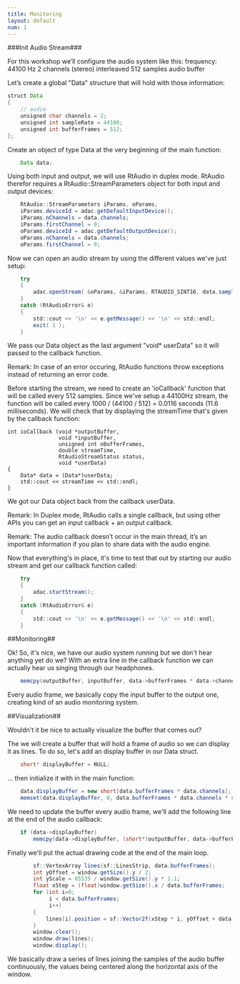 ```yaml
---
title: Monitoring
layout: default
num: 1
---
```


###Init Audio Stream###

For this workshop we’ll configure the audio system like this:
frequency: 44100 Hz
2 channels (stereo) interleaved
512 samples audio buffer

Let’s create a global "Data" structure that will hold with those information:

```java
struct Data
{
    // audio
    unsigned char channels = 2;
    unsigned int sampleRate = 44100;
    unsigned int bufferFrames = 512;
};
```

Create an object of type Data at the very beginning of the main function:

```java
    Data data;
```

Using both input and output, we will use RtAudio in duplex mode.
RtAudio therefor requires a RtAudio::StreamParameters object for both input and output devices:

```java
	RtAudio::StreamParameters iParams, oParams;
	iParams.deviceId = adac.getDefaultInputDevice();
	iParams.nChannels = data.channels;
	iParams.firstChannel = 0;
	oParams.deviceId = adac.getDefaultOutputDevice();
	oParams.nChannels = data.channels;
	oParams.firstChannel = 0;
```

Now we can open an audio stream by using the different values we've just setup:

```java
	try
	{
		adac.openStream( &oParams, &iParams, RTAUDIO_SINT16, data.sampleRate, &data.bufferFrames, &ioCallback, (void*)&data);
	}
	catch (RtAudioError& e)
	{
		std::cout << '\n' << e.getMessage() << '\n' << std::endl;
		exit( 1 );
	}
```

We pass our Data object as the last argument "void* userData" so it will passed to the callback function.

Remark:
In case of an error occuring, RtAudio functions throw exceptions instead of returning an error code.

Before starting the stream, we need to create an 'ioCallback' function that will be called every 512 samples. 
Since we've setup a 44100Hz stream, the function will be called every 1000 / (44100 / 512) = 0.0116 seconds (11.6 milliseconds).
We will check that by displaying the streamTime that's given by the callback function:


```
int ioCallback (void *outputBuffer,
                void *inputBuffer,
                unsigned int nBufferFrames,
                double streamTime,
                RtAudioStreamStatus status,
                void *userData)
{
    Data* data = (Data*)userData;
    std::cout << streamTime << std::endl;
}
```

We got our Data object back from the callback userData.

Remark: 
In Duplex mode, RtAudio calls a single callback, but using other APIs you can get an input callback + an output callback.

Remark: 
The audio callback doesn’t occur in the main thread, it’s an important information if you plan to share data with the audio engine.

Now that everything's in place, it's time to test that out by starting our audio stream and get our callback function called:

```java
	try
	{
		adac.startStream();
	}
	catch (RtAudioError& e)
	{
		std::cout << '\n' << e.getMessage() << '\n' << std::endl;
	}
```

##Monitoring##

Ok! So, it's nice, we have our audio system running but we don't hear anything yet do we?
With an extra line in the callback function we can actually hear us singing through our headphones.

```java
    memcpy(outputBuffer, inputBuffer, data->bufferFrames * data->channels * sizeof(int));
```

Every audio frame, we basically copy the input buffer to the output one, creating kind of an audio monitoring system.

##Visualization##

Wouldn't it be nice to actually visualize the buffer that comes out? 

The we will create a buffer that will hold a frame of audio so we can display it as lines.
To do so, let's add an display buffer in our Data struct.

```java
    short* displayBuffer = NULL;
```

... then initialize it with in the main function:

```java
    data.displayBuffer = new short[data.bufferFrames * data.channels];
    memset(data.displayBuffer, 0, data.bufferFrames * data.channels * sizeof(short));
```

We need to update the buffer every audio frame, we'll add the following line at the end of the audio callback:

```java
    if (data->displayBuffer)
        memcpy(data->displayBuffer, (short*)outputBuffer, data->bufferFrames * data->channels * sizeof(short));
```

Finally we'll put the actual drawing code at the end of the main loop.

```java
        sf::VertexArray lines(sf::LinesStrip, data.bufferFrames);
        int yOffset = window.getSize().y / 2;
        int yScale = 65535 / window.getSize().y * 1.1;
        float xStep = (float)window.getSize().x / data.bufferFrames;
        for (int i=0;
             i < data.bufferFrames;
             i++)
        {
            lines[i].position = sf::Vector2f(xStep * i, yOffset + data.displayBuffer[i*2] / yScale);
        }
        window.clear();
        window.draw(lines);
        window.display();
```

We basically draw a series of lines joining the samples of the audio buffer continuously, the values being centered along the horizontal axis of the window.
